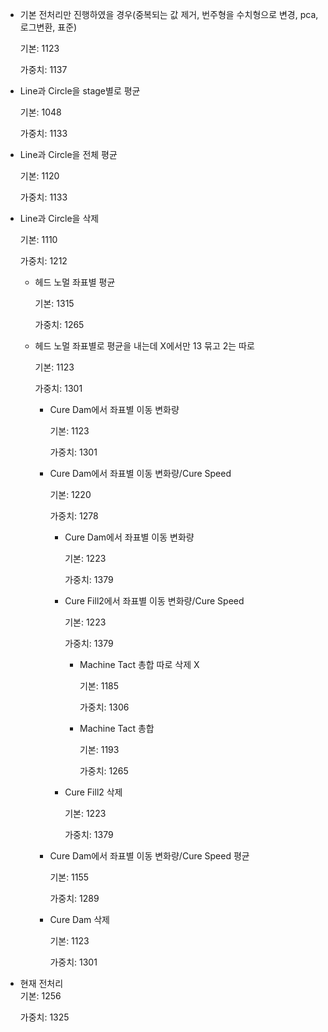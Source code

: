 - 기본 전처리만 진행하였을 경우(중복되는 값 제거, 번주형을 수치형으로 변경, pca, 로그변환, 표준)
    
    기본: 1123
    
    가중치: 1137
    
- Line과 Circle을 stage별로 평균
    
    기본: 1048
    
    가중치: 1133
    
- Line과 Circle을 전체 평균
    
    기본: 1120
    
    가중치: 1133
    
- Line과 Circle을 삭제
    
    기본: 1110
    
    가중치: 1212
    
    - 헤드 노멀 좌표별 평균
        
        기본: 1315
        
        가중치: 1265
        
    - 헤드 노멀 좌표별로 평균을 내는데 X에서만 13 묶고 2는 따로
        
        기본: 1123
        
        가중치: 1301
        
        - Cure Dam에서 좌표별 이동 변화량
            
            기본: 1123
            
            가중치: 1301
            
        - Cure Dam에서 좌표별 이동 변화량/Cure Speed
            
            기본: 1220
            
            가중치: 1278
            
            - Cure Dam에서 좌표별 이동 변화량
                
                기본: 1223
                
                가중치: 1379
                
            - Cure Fill2에서 좌표별 이동 변화량/Cure Speed
                
                기본: 1223
                
                가중치: 1379
                
                - Machine Tact 총합 따로 삭제 X
                    
                    기본: 1185
                    
                    가중치: 1306
                    
                - Machine Tact 총합
                    
                    기본: 1193
                    
                    가중치: 1265
                    
            - Cure Fill2 삭제
                
                기본: 1223
                
                가중치: 1379
                
                  
                
                  
                
                  
                
        - Cure Dam에서 좌표별 이동 변화량/Cure Speed 평균
            
            기본: 1155
            
            가중치: 1289
            
        - Cure Dam 삭제
            
            기본: 1123
            
            가중치: 1301
            
    
      
    
      
    
  
- 현재 전처리  
    기본: 1256  
    
    가중치: 1325
